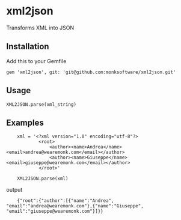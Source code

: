 # xml2json

Transforms XML into JSON

## Installation

Add this to your Gemfile

`gem 'xml2json', git: 'git@github.com:monksoftware/xml2json.git'`

## Usage

`XML2JSON.parse(xml_string)`

## Examples
	
		xml = '<?xml version="1.0" encoding="utf-8"?>
				<root>
			   		<author><name>Andrea</name><email>andrea@wearemonk.com</email></author>
			   		<author><name>Giuseppe</name><email>giuseppe@wearemonk.com</email></author>
			   	</root>'

		XML2JSON.parse(xml)

output

		{"root":{"author":[{"name":"Andrea", "email":"andrea@wearemonk.com"},{"name":"Giuseppe", "email":"giuseppe@wearemonk.com"}]}}

